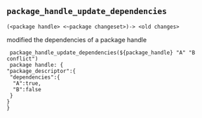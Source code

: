 ## <a name="package_handle_update_dependencies"></a> `package_handle_update_dependencies`

 `(<package handle> <~package changeset>)-> <old changes>`
 
 modified the dependencies of a package handle
 ```
  package_handle_update_dependencies(${package_handle} "A" "B conflict") 
  package handle: {
 "package_descriptor":{
  "dependencies":{
   "A":true,
   "B":false
  }
 }
}
 ```




